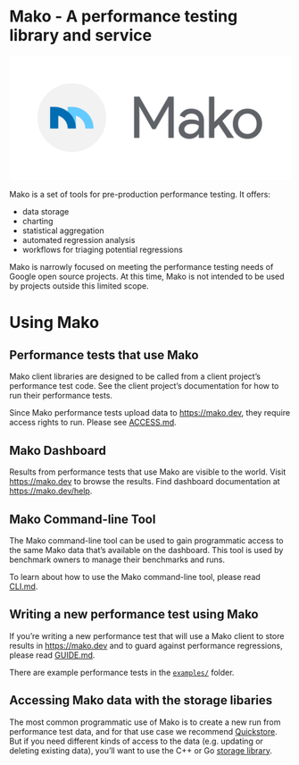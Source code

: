 # Mako - A performance testing library and service

![Mako](./docs/images/mako_vertical_round_hdpi.png)

Mako is a set of tools for pre-production performance testing. It offers:

* data storage
* charting
* statistical aggregation
* automated regression analysis
* workflows for triaging potential regressions

Mako is narrowly focused on meeting the performance testing needs of Google open
source projects. At this time, Mako is not intended to be used by projects
outside this limited scope.

# Using Mako

## Performance tests that use Mako
Mako client libraries are designed to be called from a client project’s
performance test code. See the client project’s documentation for how to run
their performance tests.

Since Mako performance tests upload data to https://mako.dev, they require
access rights to run. Please see [ACCESS.md](docs/ACCESS.md).

## Mako Dashboard
Results from performance tests that use Mako are visible to the world. Visit
https://mako.dev to browse the results. Find dashboard documentation at
https://mako.dev/help.

## Mako Command-line Tool
The Mako command-line tool can be used to gain programmatic access to the same
Mako data that’s available on the dashboard. This tool is used by benchmark
owners to manage their benchmarks and runs.

To learn about how to use the Mako command-line tool, please read
[CLI.md](docs/CLI.md).

## Writing a new performance test using Mako
If you’re writing a new performance test that will use a Mako client to store
results in https://mako.dev and to guard against performance regressions, please
read [GUIDE.md](docs/GUIDE.md).

There are example performance tests in the [`examples/`](./examples)
folder.

## Accessing Mako data with the storage libaries
The most common programmatic use of Mako is to create a new run from performance
test data, and for that use case we recommend
[Quickstore](docs/CONCEPTS.md#quickstore). But if you need different kinds of
access to the data (e.g. updating or deleting existing data), you’ll want to use
the C++ or Go [storage library](docs/STORAGE_LIBRARY.md).
